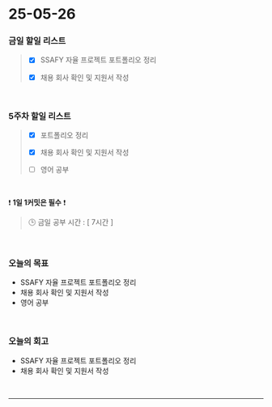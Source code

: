 # 25-05-26

### 금일 할일 리스트
> - [x] SSAFY 자율 프로젝트 포트폴리오 정리
>
> - [x] 채용 회사 확인 및 지원서 작성

<br/>

### 5주차 할일 리스트

> - [x] 포트폴리오 정리
>
> - [x] 채용 회사 확인 및 지원서 작성
>
> - [ ] 영어 공부

<br/>

❗ **1일 1커밋은 필수** ❗

> 🕒 금일 공부 시간 : [ 7시간 ]

<br/>

### 오늘의 목표
- SSAFY 자율 프로젝트 포트폴리오 정리
- 채용 회사 확인 및 지원서 작성
- 영어 공부

<br>

### 오늘의 회고
- SSAFY 자율 프로젝트 포트폴리오 정리
- 채용 회사 확인 및 지원서 작성


<br/>

---
